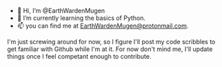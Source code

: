 - 👋 Hi, I’m @EarthWardenMugen
- 🌱 I’m currently learning the basics of Python.
- 📫 you can find me at EarthWardenMugen@protonmail.com.

I'm just screwing around for now, so I figure I'll post my code scribbles to get familiar with Github while I'm at it. 
For now don't mind me, I'll update things once I feel competant enough to contribute.

<!---
EarthWardenMugen/EarthWardenMugen is a ✨ special ✨ repository because its `README.md` (this file) appears on your GitHub profile.
You can click the Preview link to take a look at your changes.
--->
